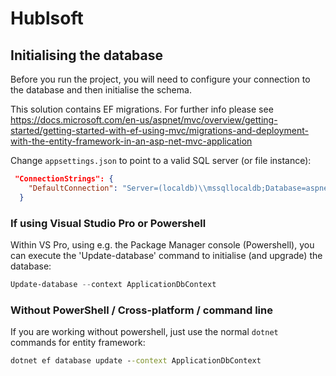 # Hublsoft

## Initialising the database

Before you run the project, you will need to configure your connection to the database and then initialise the schema.

This solution contains EF migrations. For further info please see https://docs.microsoft.com/en-us/aspnet/mvc/overview/getting-started/getting-started-with-ef-using-mvc/migrations-and-deployment-with-the-entity-framework-in-an-asp-net-mvc-application

Change `appsettings.json` to point to a valid SQL server (or file instance):
```json
 "ConnectionStrings": {
    "DefaultConnection": "Server=(localdb)\\mssqllocaldb;Database=aspnet-Hublsoft.Task.Web-610C59CF-6A1D-4AD4-9C18-A8640E273139;Trusted_Connection=True;MultipleActiveResultSets=true"
  }
```

### If using Visual Studio Pro or Powershell
Within VS Pro, using e.g. the Package Manager console (Powershell), you can execute the 'Update-database' command to initialise (and upgrade) the database:

```powershell
Update-database --context ApplicationDbContext
```

### Without PowerShell / Cross-platform / command line
If you are working without powershell, just use the normal `dotnet` commands for entity framework:

```cmd
dotnet ef database update --context ApplicationDbContext
```
